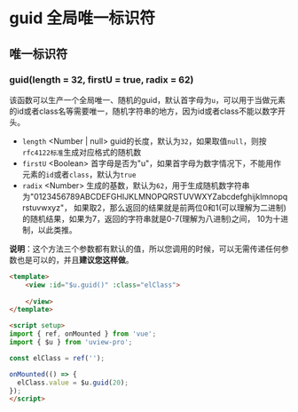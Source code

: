 # guid 全局唯一标识符

<demo-model url="/pages/library/guid/index"></demo-model>


## 唯一标识符

### guid(length = 32, firstU = true, radix = 62)

该函数可以生产一个全局唯一、随机的guid，默认首字母为`u`，可以用于当做元素的id或者class名等需要唯一，随机字符串的地方，因为id或者class不能以数字开头。

- `length` <Number | null\> guid的长度，默认为`32`，如果取值`null`，则按`rfc4122标准`生成对应格式的随机数
- `firstU` <Boolean\> 首字母是否为"u"，如果首字母为数字情况下，不能用作元素的`id`或者`class`，默认为`true`
- `radix` <Number\> 生成的基数，默认为`62`，用于生成随机数字符串为"0123456789ABCDEFGHIJKLMNOPQRSTUVWXYZabcdefghijklmnopqrstuvwxyz"，
如果取2，那么返回的结果就是前两位0和1(可以理解为二进制)的随机结果，如果为7，返回的字符串就是0-7(理解为八进制)之间，
10为十进制，以此类推。

**说明**：这个方法三个参数都有默认的值，所以您调用的时候，可以无需传递任何参数也是可以的，并且**建议您这样做**。

```html
<template>
	<view :id="$u.guid()" :class="elClass">
		
	</view>
</template>

<script setup>
import { ref, onMounted } from 'vue';
import { $u } from 'uview-pro';

const elClass = ref('');

onMounted(() => {
  elClass.value = $u.guid(20);
});
</script>
```